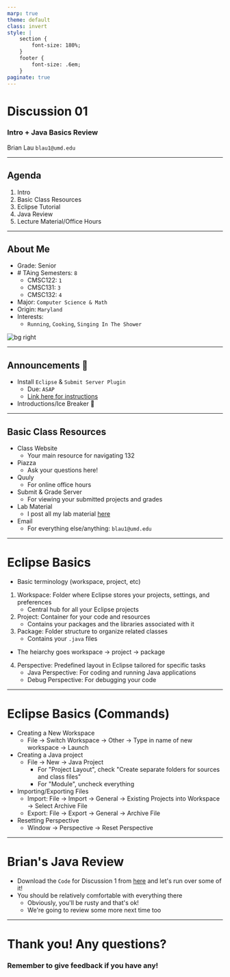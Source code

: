```yaml
---
marp: true
theme: default
class: invert
style: |
    section {
        font-size: 180%;
    }
    footer {
        font-size: .6em;
    }
paginate: true
---
```

<!-- 
_paginate: false
_class: invert
-->

# <!--fit--> Discussion 01
<!-- 
_footer: "Credits to Adit Bala for Marp"
-->

### Intro + Java Basics Review

Brian Lau
`blau1@umd.edu`

---
## Agenda
<!-- 
_footer: "Slides available at [`beelau.vercel.app`](https://beelau.vercel.app)"
-->
1. Intro
2. Basic Class Resources
3. Eclipse Tutorial
4. Java Review
5. Lecture Material/Office Hours
---

<!-- 
_footer: Slides available at [`teaching.beelau.dev`](https://teaching.beelau.dev)
_backgroundColor: #1111
-->
## About Me
- Grade: Senior
- \# TAing Semesters: `8`
    - CMSC122: `1` 
    - CMSC131: `3`
    - CMSC132: `4` 
- Major: `Computer Science & Math`
- Origin: `Maryland`
- Interests:
  - `Running`, `Cooking`, `Singing In The Shower`

![bg right](https://i.imgur.com/sr2awvJ.jpg?1[/img])

---

## Announcements :mega:
- Install `Eclipse` & `Submit Server Plugin`
    - Due: `ASAP`
    - [Link here for instructions](https://www.cs.umd.edu/~nelson/eclipse/install_spr_2023/)
- Introductions/Ice Breaker :icecream:
---

## Basic Class Resources

* Class Website
    - Your main resource for navigating 132
* Piazza
    - Ask your questions here!
* Quuly 
    - For online office hours
* Submit & Grade Server
    - For viewing your submitted projects and grades
* Lab Material
    - I post all my lab material [here](https://teaching.beelau.dev/)
* Email 
    - For everything else/anything: `blau1@umd.edu`

---
# Eclipse Basics
- Basic terminology (workspace, project, etc)
1. Workspace: Folder where Eclipse stores your projects, settings, and preferences
    - Central hub for all your Eclipse projects
2. Project: Container for your code and resources
    - Contains your packages and the libraries associated with it
3. Package: Folder structure to organize related classes
    - Contains your `.java` files

- The heiarchy goes workspace -> project -> package

4. Perspective: Predefined layout in Eclipse tailored for specific tasks
    - Java Perspective: For coding and running Java applications
    - Debug Perspective: For debugging your code

---
# Eclipse Basics (Commands)
- Creating a New Workspace
    - File -> Switch Workspace -> Other -> Type in name of new workspace -> Launch
- Creating a Java project
    - File -> New -> Java Project
        - For "Project Layout", check "Create separate folders for sources and class files"
        - For "Module", uncheck everything
- Importing/Exporting Files
    - Import: File -> Import -> General -> Existing Projects into Workspace -> Select Archive File
    - Export: File -> Export -> General -> Archive File
- Resetting Perspective
    - Window -> Perspective -> Reset Perspective
---
# Brian's Java Review
- Download the `Code` for Discussion 1 from [here](https://teaching.beelau.dev/) and let's run over some of it!
- You should be relatively comfortable with everything there 
    - Obviously, you'll be rusty and that's ok! 
    - We're going to review some more next time too
---
# Thank you! Any questions?

### Remember to give feedback if you have any!
